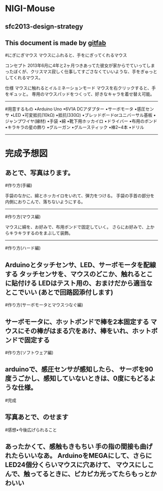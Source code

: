 # NIGI-Mouse
## sfc2013-design-strategy
This document is made by [gitfab](http://gitfab.org)
---
#にぎにぎマウス
マウスにふれると、手をにぎってくれるマウス

コンセプト
2013年6月に4年と2ヶ月つきあってた彼女が家からでていってしまったぼくが、クリスマス寂しく仕事してすごさなくていいような、手をぎゅっとしてくれるマウス。

仕様
マウスに触れるとイルミネーションモード
マウスを右クリックすると、手をギュッと。
専用のマウスパッドをつくって、好きなキャラを着せ替え可能。


---
#用意するもの
•Arduino Uno
•6V1A DCアダプター
•サーボモータ
•感圧センサ
•LED
•可変抵抗(10kΩ)
•抵抗(330Ω)
•ブレッドボードorユニバーサル基板
•ジャンプワイヤ(線材)
•手袋
•綿
•靴下用ホッカイロ
•ドライバー
•布用のボンド
•キラキラの星の飾り
•グルーガン
•グルースティック
•棒2~4本
•ドリル

---
# 完成予想図

あとで、写真はります。
---
#作り方(手編)

手袋のなかに、綿とホッカイロをいれて、弾力をつける。
手袋の手首の部分を内側におりこんで、落ちないようにする。

---
#作り方(マウス編)

マウスに綿を、お好みで、布用ボンドで固定していく。
さらにお好みで、上からキラキラするのをまぶして装飾。

---
#作り方(ハード編)

Arduinoとタッチセンサ、LED、サーボモータを配線する タッチセンサを、マウスのどこか、触れるとこに貼付ける LEDはテスト用の、おまけだから適当なとこでいい (あとで回路図添付します)
---
#作り方(サーボモータとマウスつなぐ編)

サーボモータに、ホットボンドで棒を2本固定する マウスにその棒がはまる穴をあけ、棒をいれ、ホットボンドで固定する
---
#作り方(ソフトウェア編)

arduinoで、感圧センサが感知したら、 サーボを90度うごかし、感知していないときは、0度にもどるような仕様。
---
#完成

写真あとで、のせます
---
#感想•今後広げられること

あったかくて、感触もきもちい 手の指の間接も曲げれたらいいなあ。 ArduinoをMEGAにして、さらにLED24個分くらいマウスに穴あけて、 マウスにしこんで、触ってるときに、ピカピカ光ってたらもっとかわいい
---
